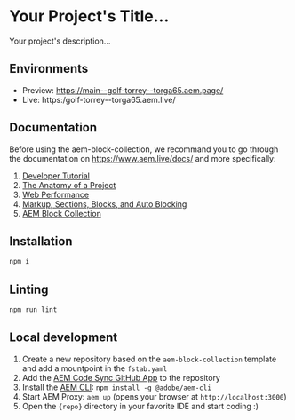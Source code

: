 # Your Project's Title...
Your project's description...

## Environments
- Preview: https://main--golf-torrey--torga65.aem.page/
- Live: https:/golf-torrey--torga65.aem.live/

## Documentation

Before using the aem-block-collection, we recommand you to go through the documentation on https://www.aem.live/docs/ and more specifically:
1. [Developer Tutorial](https://www.aem.live/developer/tutorial)
2. [The Anatomy of a Project](https://www.aem.live/developer/anatomy-of-a-project)
3. [Web Performance](https://www.aem.live/developer/keeping-it-100)
4. [Markup, Sections, Blocks, and Auto Blocking](https://www.aem.live/developer/markup-sections-blocks)
5. [AEM Block Collection](https://www.aem.live/developer/block-collection#block-collection-1)

## Installation

```sh
npm i
```

## Linting

```sh
npm run lint
```

## Local development

1. Create a new repository based on the `aem-block-collection` template and add a mountpoint in the `fstab.yaml`
1. Add the [AEM Code Sync GitHub App](https://github.com/apps/aem-code-sync) to the repository
1. Install the [AEM CLI](https://github.com/adobe/helix-cli): `npm install -g @adobe/aem-cli`
1. Start AEM Proxy: `aem up` (opens your browser at `http://localhost:3000`)
1. Open the `{repo}` directory in your favorite IDE and start coding :)
